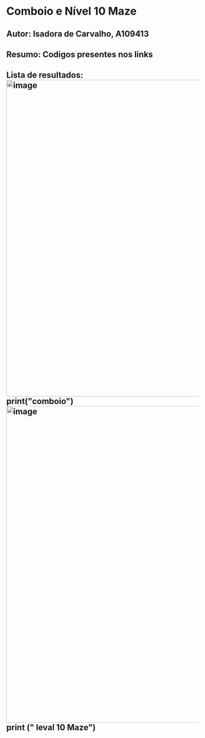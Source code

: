 # Comboio e Nível 10 Maze
## Autor: Isadora de Carvalho, A109413
## Resumo: Codigos presentes nos links 
## Lista de resultados: <img width="1661" height="830" alt="image" src="https://github.com/user-attachments/assets/b9adcb18-fc63-40cd-bbe6-ac0e39c79b20" /> print("comboio") <img width="1661" height="830" alt="image" src="https://github.com/user-attachments/assets/fb466a50-78f7-4e32-b42d-350d1f1d45b6" /> print (" leval 10 Maze")


